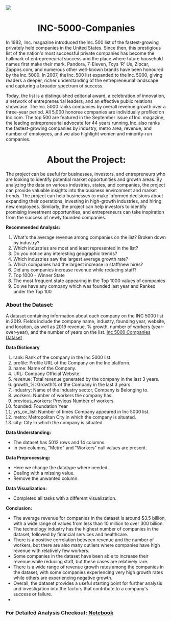 ![](https://freshdatalabs.com/wp-content/uploads/2020/08/Inc.-5000-1170x658.png)


<h1 align = 'center'> INC-5000-Companies </h1>
In 1982,  Inc. magazine introduced the Inc. 500 list of the fastest-growing privately held companies in the United States. Since then, this prestigious list of the nation's most successful private companies has become the hallmark of entrepreneurial success and the place where future household names first make their mark. Pandora, 7-Eleven, Toys 'R' Us, Zipcar, Zappos.com, and numerous other well-known brands have been honoured by the Inc. 5000. In 2007, the Inc. 500 list expanded to the Inc. 5000, giving readers a deeper, richer understanding of the entrepreneurial landscape and capturing a broader spectrum of success.


Today, the list is a distinguished editorial award, a celebration of innovation, a network of entrepreneurial leaders, and an effective public relations showcase. The Inc. 5000 ranks companies by overall revenue growth over a three-year period. All 5,000 honoree companies are individually profiled on Inc.com. The top 500 are featured in the September issue of Inc. magazine, the leading entrepreneurial advocate for 44 years running. Inc. also ranks the fastest-growing companies by industry, metro area, revenue, and number of employees, and we also highlight women and minority-run companies. 

<h1 align = 'center'> About  the Project: </h1>

The project can be useful for businesses, investors, and entrepreneurs who are looking to identify potential market opportunities and growth areas. By analyzing the data on various industries, states, and companies, the project can provide valuable insights into the business environment and market trends. The project can help businesses to make informed decisions about expanding their operations, investing in high-growth industries, and hiring new employees. Similarly, the project can help investors to identify promising investment opportunities, and entrepreneurs can take inspiration from the success of newly founded companies.

**Recommended Analysis:**

1. What's the average revenue among companies on the list? Broken down by industry?
2. Which industries are most and least represented in the list?
3. Do you notice any interesting geographic trends?
4. Which industries saw the largest average growth rate?
5. Which companies had the largest increase in staff/new hires? 
6. Did any companies increase revenue while reducing staff?
7. Top 1000 - Winner State 
8. The most frequent state appearing in the Top 1000 values of companies 
9. Do we have any company which was founded last year and Ranked under the Top 100 


<h3 align = 'left'> About  the Dataset: </h3>

A dataset containing information about each company on the INC 5000 list in 2019. Fields include the company name, industry, founding year, website, and location, as well as 2019 revenue, % growth, number of workers (year-over-year), and the number of years on the list.
[Inc 5000 Companies Dataset](https://www.kaggle.com/datasets/mysarahmadbhat/inc-5000-companies)

**Data Dictionary**
 1. rank: Rank of the company in the Inc 5000 list.
 2. profile: Profile URL of the Company on the Inc platform.        
 3. name: Name of the Company.
 4. URL: Company Official Website.
 5. revenue: Total revenue generated by the company in the last 3 years.
 7. growth_%: Growth% of the Company in the last 3 years.
 8. industry: Name of the Industry sector, Company is Belonging to.
 9. workers: Number of workers the company has.
 10. previous_workers:  Previous Number of workers.
 11. founded:  Foundation Year
 12. yrs_on_list: Number of times Company appeared in Inc 5000 list.
 13. metro:  Metropolitan City in which the company is situated.
 14. city: City in which the company is situated.

**Data Understanding:**
- The dataset has 5012 rows and 14 columns.
- In two columns, "Metro" and "Workers" null values are present.

**Data Preprocessing:**
- Here we change the datatype where needed.
-  Dealing with a missing value.
-  Remove the unwanted column.

**Data Visualization:**
- Completed all tasks with a different visualization.

**Conclusion:**

- The average revenue for companies in the dataset is around $3.5 billion, with a wide range of values from less than 10 million to over 300 billion.
- The technology industry has the highest number of companies in the dataset, followed by financial services and healthcare.
- There is a positive correlation between revenue and the number of workers, but there are also many outliers where companies have high revenue with relatively few workers.
- Some companies in the dataset have been able to increase their revenue while reducing staff, but these cases are relatively rare.
- There is a wide range of revenue growth rates among the companies in the dataset, with some companies experiencing very high growth rates while others are experiencing negative growth.
- Overall, the dataset provides a useful starting point for further analysis and investigation into the factors that contribute to a company's success or failure.
- 


### For Detailed Analysis Checkout: [Notebook](https://github.com/SudhanshuG69/INC-5000-Companies/blob/27f0509d3be384728fce8fd7f7140777b24aa9ce/INC_5000_EDA_PROJECT.ipynb)
